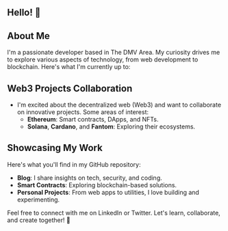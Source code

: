 <!--
**dev-c3/dev-c3** is a ✨ _special_ ✨ repository because its `README.md` (this file) appears on your GitHub profile.

Here are some ideas to get you started:

- 🔭 I’m currently working on ...
- 🌱 I’m currently learning ...
- 👯 I’m looking to collaborate on ...
- 🤔 I’m looking for help with ...
- 💬 Ask me about ...
- 📫 How to reach me: ...
- 😄 Pronouns: ...
- ⚡ Fun fact: ...
-->


## Hello! 👋

## About Me
I'm a passionate developer based in The DMV Area. My curiosity drives me to explore various aspects of technology, from web development to blockchain. Here's what I'm currently up to:

## Web3 Projects Collaboration
- I'm excited about the decentralized web (Web3) and want to collaborate on innovative projects. Some areas of interest:
    - **Ethereum**: Smart contracts, DApps, and NFTs.
    - **Solana**, **Cardano**, and **Fantom**: Exploring their ecosystems.

## Showcasing My Work
Here's what you'll find in my GitHub repository:
- **Blog**: I share insights on tech, security, and coding.
- **Smart Contracts**: Exploring blockchain-based solutions.
- **Personal Projects**: From web apps to utilities, I love building and experimenting.

Feel free to connect with me on LinkedIn or Twitter. Let's learn, collaborate, and create together! 🚀
